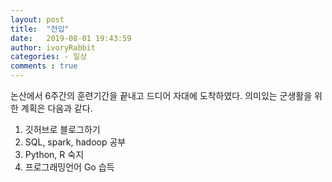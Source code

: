 ```yaml
---
layout: post
title:  "전입"
date:   2019-08-01 19:43:59
author: ivoryRabbit
categories: - 일상
comments : true
---
```


논산에서 6주간의 훈련기간을 끝내고 드디어 자대에 도착하였다. 의미있는 군생활을 위한 계획은 다음과 같다.

1. 깃허브로 블로그하기
2. SQL, spark, hadoop 공부
3. Python, R 숙지
4. 프로그래밍언어 Go 습득
